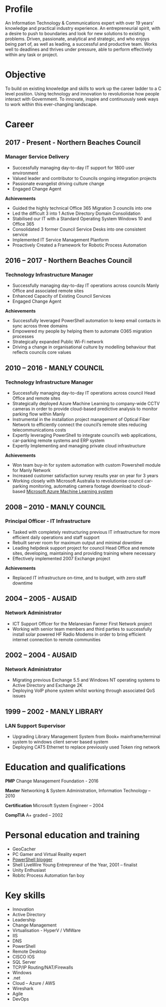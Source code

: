 # Profile
An Information Technology & Communications expert with over 19 years’ knowledge and practical industry experience.  An entrepreneurial spirit, with a desire to push to boundaries and look for new solutions to existing problems.  Driven, passionate, analytical and strategic, and who enjoys being part of, as well as leading, a successful and productive team.  Works well to deadlines and thrives under pressure, able to perform effectively within any task or project. 

# Objective

To build on existing knowledge and skills to work up the career ladder to a C level position. Using technology and innovation to revolutionise how people interact with Government. To innovate, inspire and continuously seek ways to work within this ever-changing landscape.

# Career
## 2017 - Present - Northern Beaches Council
### Manager Service Delivery
- Successfully managing day-to-day IT support for 1800 user environment
- Valued leader and contributor to Councils ongoing integration projects
- Passionate evangelist driving culture change 
- Engaged Change Agent

**Achievements**
- Guided the highly technical Office 365 Migration 3 councils into one
- Led the difficult 3 into 1 Active Directory Domain Consolidation
- Stabilised our IT with a Standard Operating System Windows 10 and Office 365
- Consolidated 3 former Council Service Desks into one consistent service
- Implemented IT Service Management Planform
- Proactively Created a Framework for Robotic Process Automation

## 2016 – 2017 - Northern Beaches Council
### Technology Infrastructure Manager
- Successfully managing day-to-day IT operations across councils Manly Office and associated remote sites
- Enhanced Capacity of Existing Council Services
- Engaged Change Agent


**Achievements**
- Successfully leveraged PowerShell automation to keep email contacts in sync across three domains
- Empowered my people by helping them to automate O365 migration processes
- Strategically expanded Public Wi-Fi network 
- Driving a change in organisational culture by modelling behaviour that reflects councils core values

## 2010 – 2016 - MANLY COUNCIL
### Technology Infrastructure Manager
- Successfully managing day-to-day IT operations across council Head Office and remote sites 
- Strategically deployed Azure Machine Learning to company-wide CCTV cameras in order to provide cloud-based predictive analysis to monitor parking flow within Manly
- Instrumental in the installation project management of Optical Fiber Network to efficiently connect the council’s remote sites reducing telecommunications costs 
- Expertly leveraging PowerShell to integrate council’s web applications, car-parking remote systems and ERP system 
- Expertly Implementing and managing private cloud infrastructure 


**Achievements**
- Won team buy-in for system automation with custom Powershell module for Manly Network
- Increased customer satisfaction survey results year on year for 3 years
- Working closely with Microsoft Australia to revolutionise council car-parking monitoring, automating camera footage download to cloud-based [Microsoft Azure Machine Learning system](https://www.governmentnews.com.au/sydney-council-uses-machine-learning-to-crack-down-on-parking-pests/)


##  2008 – 2010 - MANLY COUNCIL
### Principal Officer - IT Infrastructure 
- Tasked with completely restructuring previous IT infrastructure for more efficient daily operations and staff support 
- Rebuilt server room for maximum output and minimal downtime 
- Leading helpdesk support project for council Head Office and remote sites, developing, maintaining and providing training where necessary 
- Effectively implemented 2007 Exchange project 


**Achievements**
- Replaced IT infrastructure on-time, and to budget, with zero staff downtime 

##  2004 – 2005 - AUSAID
### Network Administrator
- ICT Support Officer for the Melanesian Farmer First Network project 
- Working with senior team members and third parties to successfully install solar powered HF Radio Modems in order to bring efficient internet connection to remote communities

##  2002 – 2004 - AUSAID
### Network Administrator
- Migrating previous Exchange 5.5 and Windows NT operating systems to Active Directory and Exchange 2K
- Deploying VoIP phone system whilst working through associated QoS issues


##  1999 – 2002 - MANLY LIBRARY
### LAN Support Supervisor 
- Upgrading Library Management System from Book+ mainframe/terminal system to windows client server based system
- Deploying CAT5 Ethernet to replace previously used Token ring network

# Education and qualifications
**PMP**	Change Management Foundation - 2016

**Master**	Networking & System Administration, Information Technology – 2010 

**Certification** 	Microsoft System Engineer – 2004

**CompTIA**	A+ graded – 2002 

# Personal education and training 
- GeoCacher
- PC Gamer and Virtual Reality expert 
- [PowerShell blogger](http://occasionalutility.blogspot.com.au)
- Shell LiveWire Young Entrepreneur of the Year, 2001 – finalist 
- Unity Enthusiast
- Robitc Process Automation fan boy

# Key skills
- Innovation
- Active Directory 	
- Leadership 
- Change Management
- Virtualisation - HyperV / VMWare	
- IIS 
- DNS 	
- PowerShell 
- Remote Desktop	
- CISCO IOS 
- SQL Server 	
- TCP/IP Routing/NAT/Firewalls 
- Windows 
- .net
- Cloud – Azure / AWS	
- Wireshark 
- Agile
- DevOps


